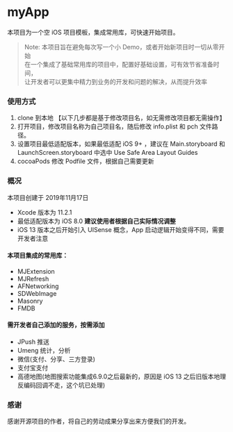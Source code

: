 # myApp

本项目为一个空 iOS 项目模板，集成常用库，可快速开始项目。

> Note:
> 本项目旨在避免每次写一个小 Demo，或者开始新项目时一切从零开始 <br>
> 在一个集成了基础常用库的项目中，配置好基础设置，可有效节省准备时间，<br>
> 让开发者可以更集中精力到业务的开发和问题的解决，从而提升效率

### 使用方式

1. clone 到本地 【以下几步都是基于修改项目名，如无需修改项目都无需操作】
2. 打开项目，修改项目名称为自己项目名，随后修改 info.plist 和 pch 文件路径。
3. 设置项目最低适配版本，如果最低适配 iOS 9+ ，建议在 Main.storyboard 和 LaunchScreen.storyboard 中选中 Use Safe Area Layout Guides
4. cocoaPods 修改 Podfile 文件，根据自己需要更新

### 概况

本项目创建于 2019年11月17日

- Xcode 版本为 11.2.1
- 最低适配版本为 iOS 8.0 **建议使用者根据自己实际情况调整**
- iOS 13 版本之后开始引入 UISense 概念，App 启动逻辑开始变得不同，需要开发者注意


#### 本项目集成的常用库：

- MJExtension
- MJRefresh
- AFNetworking
- SDWebImage
- Masonry
- FMDB

#### 需开发者自己添加的服务，按需添加

- JPush 推送
- Umeng 统计，分析
- 微信(支付、分享、三方登录)
- 支付宝支付
- 高德地图(地图搜索功能集成6.9.0之后最新的，原因是 iOS 13 之后旧版本地理反编码回调不走，这个坑已处理)


### 感谢

感谢开源项目的作者，将自己的劳动成果分享出来方便我们的开发。




